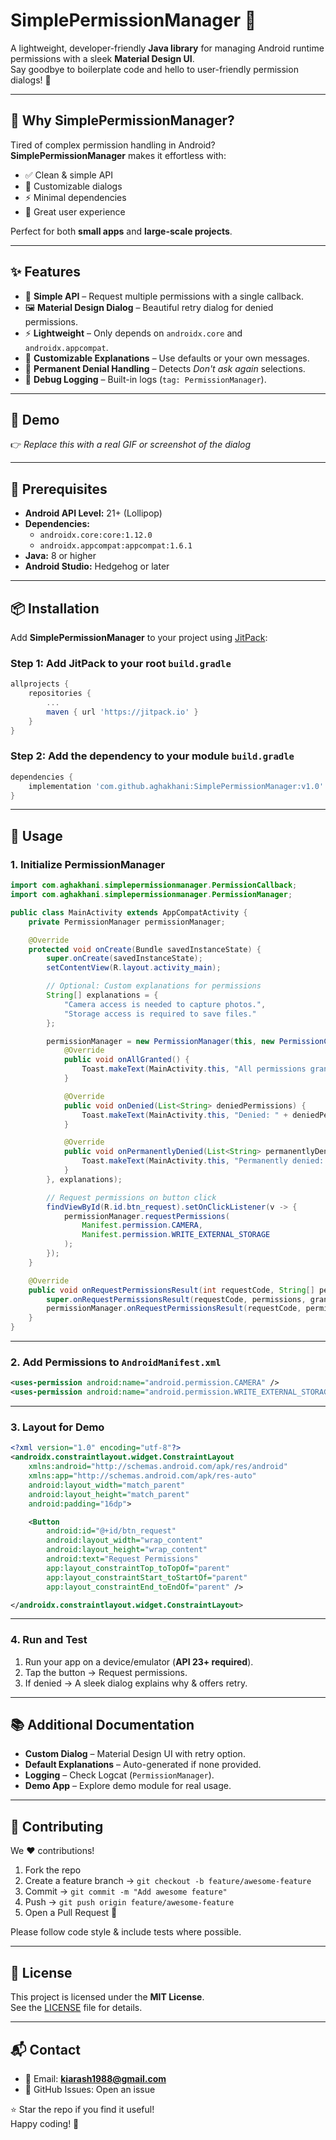 # SimplePermissionManager 🚀

A lightweight, developer-friendly **Java library** for managing Android runtime permissions with a sleek **Material Design UI**.  
Say goodbye to boilerplate code and hello to user-friendly permission dialogs! 🎉

---

## 🌟 Why SimplePermissionManager?

Tired of complex permission handling in Android?  
**SimplePermissionManager** makes it effortless with:

- ✅ Clean & simple API  
- 🎨 Customizable dialogs  
- ⚡ Minimal dependencies  
- 📱 Great user experience  

Perfect for both **small apps** and **large-scale projects**.

---

## ✨ Features

- 🎯 **Simple API** – Request multiple permissions with a single callback.  
- 🖼️ **Material Design Dialog** – Beautiful retry dialog for denied permissions.  
- ⚡ **Lightweight** – Only depends on `androidx.core` and `androidx.appcompat`.  
- 📝 **Customizable Explanations** – Use defaults or your own messages.  
- 🚫 **Permanent Denial Handling** – Detects *Don't ask again* selections.  
- 📜 **Debug Logging** – Built-in logs (`tag: PermissionManager`).  

---

## 📸 Demo

👉 *Replace this with a real GIF or screenshot of the dialog*

---

## 🔧 Prerequisites

- **Android API Level:** 21+ (Lollipop)  
- **Dependencies:**  
  - `androidx.core:core:1.12.0`  
  - `androidx.appcompat:appcompat:1.6.1`  
- **Java:** 8 or higher  
- **Android Studio:** Hedgehog or later  

---

## 📦 Installation

Add **SimplePermissionManager** to your project using [JitPack](https://jitpack.io):

### Step 1: Add JitPack to your root `build.gradle`
```gradle
allprojects {
    repositories {
        ...
        maven { url 'https://jitpack.io' }
    }
}
```

### Step 2: Add the dependency to your module `build.gradle`
```gradle
dependencies {
    implementation 'com.github.aghakhani:SimplePermissionManager:v1.0'
}
```

---

## 🚀 Usage

### 1. Initialize PermissionManager
```java
import com.aghakhani.simplepermissionmanager.PermissionCallback;
import com.aghakhani.simplepermissionmanager.PermissionManager;

public class MainActivity extends AppCompatActivity {
    private PermissionManager permissionManager;

    @Override
    protected void onCreate(Bundle savedInstanceState) {
        super.onCreate(savedInstanceState);
        setContentView(R.layout.activity_main);

        // Optional: Custom explanations for permissions
        String[] explanations = {
            "Camera access is needed to capture photos.",
            "Storage access is required to save files."
        };

        permissionManager = new PermissionManager(this, new PermissionCallback() {
            @Override
            public void onAllGranted() {
                Toast.makeText(MainActivity.this, "All permissions granted! 🎉", Toast.LENGTH_SHORT).show();
            }

            @Override
            public void onDenied(List<String> deniedPermissions) {
                Toast.makeText(MainActivity.this, "Denied: " + deniedPermissions, Toast.LENGTH_SHORT).show();
            }

            @Override
            public void onPermanentlyDenied(List<String> permanentlyDenied) {
                Toast.makeText(MainActivity.this, "Permanently denied: " + permanentlyDenied + ". Please enable in settings.", Toast.LENGTH_LONG).show();
            }
        }, explanations);

        // Request permissions on button click
        findViewById(R.id.btn_request).setOnClickListener(v -> {
            permissionManager.requestPermissions(
                Manifest.permission.CAMERA,
                Manifest.permission.WRITE_EXTERNAL_STORAGE
            );
        });
    }

    @Override
    public void onRequestPermissionsResult(int requestCode, String[] permissions, int[] grantResults) {
        super.onRequestPermissionsResult(requestCode, permissions, grantResults);
        permissionManager.onRequestPermissionsResult(requestCode, permissions, grantResults);
    }
}
```

---

### 2. Add Permissions to `AndroidManifest.xml`
```xml
<uses-permission android:name="android.permission.CAMERA" />
<uses-permission android:name="android.permission.WRITE_EXTERNAL_STORAGE" />
```

---

### 3. Layout for Demo
```xml
<?xml version="1.0" encoding="utf-8"?>
<androidx.constraintlayout.widget.ConstraintLayout
    xmlns:android="http://schemas.android.com/apk/res/android"
    xmlns:app="http://schemas.android.com/apk/res-auto"
    android:layout_width="match_parent"
    android:layout_height="match_parent"
    android:padding="16dp">

    <Button
        android:id="@+id/btn_request"
        android:layout_width="wrap_content"
        android:layout_height="wrap_content"
        android:text="Request Permissions"
        app:layout_constraintTop_toTopOf="parent"
        app:layout_constraintStart_toStartOf="parent"
        app:layout_constraintEnd_toEndOf="parent" />

</androidx.constraintlayout.widget.ConstraintLayout>
```

---

### 4. Run and Test

1. Run your app on a device/emulator (**API 23+ required**).  
2. Tap the button → Request permissions.  
3. If denied → A sleek dialog explains why & offers retry.  

---

## 📚 Additional Documentation

- **Custom Dialog** – Material Design UI with retry option.  
- **Default Explanations** – Auto-generated if none provided.  
- **Logging** – Check Logcat (`PermissionManager`).  
- **Demo App** – Explore demo module for real usage.  

---

## 🤝 Contributing

We ❤️ contributions!

1. Fork the repo  
2. Create a feature branch → `git checkout -b feature/awesome-feature`  
3. Commit → `git commit -m "Add awesome feature"`  
4. Push → `git push origin feature/awesome-feature`  
5. Open a Pull Request 🎉  

Please follow code style & include tests where possible.

---

## 📜 License

This project is licensed under the **MIT License**.  
See the [LICENSE](LICENSE) file for details.

---

## 📬 Contact

- 📧 Email: **kiarash1988@gmail.com**  
- 🐛 GitHub Issues: Open an issue  

⭐ Star the repo if you find it useful!  
Happy coding! 🚀
